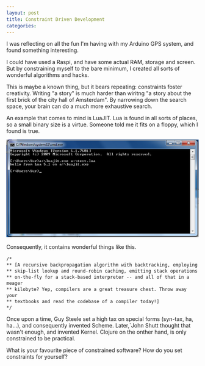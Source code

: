 ```yaml
---
layout: post
title: Constraint Driven Development
categories:
---
```

I was reflecting on all the fun I'm having with my Arduino GPS system,
and found something interesting.

I could have used a Raspi, and have some actual RAM, storage and screen.
But by constraining myself to the bare minimum,
I created all sorts of wonderful algorithms and hacks.

This is maybe a known thing, but it bears repeating: constraints foster creativity.
Writing "a story" is much harder than wiritng "a story about the first brick of the city hall of Amsterdam".
By narrowing down the search space, your brain can do a much more exhaustive search.

An example that comes to mind is LuaJIT.
Lua is found in all sorts of places, so a small binary size is a virtue.
Someone told me it fits on a floppy, which I found is true.

![LuaJIT on a floppy](/images/luajit_floppy.png)

Consequently, it contains wonderful things like this.

    /*
    ** [A recursive backpropagation algorithm with backtracking, employing
    ** skip-list lookup and round-robin caching, emitting stack operations
    ** on-the-fly for a stack-based interpreter -- and all of that in a meager
    ** kilobyte? Yep, compilers are a great treasure chest. Throw away your
    ** textbooks and read the codebase of a compiler today!]
    */

Once upon a time, Guy Steele set a high tax on special forms (syn-tax, ha, ha...),
and consequently invented Scheme.
Later,`John Shutt thought that wasn't enough, and invented Kernel.
Clojure on the onther hand, is only constrained to be practical.

What is your favourite piece of constrained software?
How do you set constraints for yourself?
